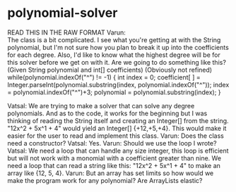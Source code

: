 # polynomial-solver
READ THIS IN THE RAW FORMAT
Varun:    
    The class is a bit complicated.
    I see what you're getting at with the String polynomial, but I'm not sure how you plan to break it up into the coefficients for each        degree.
    Also, I'd like to know what the highest degree will be for this solver before we get on with it. Are we going to do something like          this?
    (Given String polynomial and int[] coefficients) (Obviously not refined)
    while(polynomial.indexOf("^") != -1) {
        int index = 0;
        coefficient[ ] = Integer.parseInt(polynomial.substring(index, polynomial.indexOf("^"));
        index = polynomial.indexOf("^")+3;
        polynomial = polynomial.substring(index);
    }

Vatsal:
    We are trying to make a solver that can solve any degree polynomials. And as to the code, it works for the beginning but I was             thinking of reading the String itself and creating an Integer[] from the string.
        "12x^2 + 5x^1 + 4" would yield an Integer[] {+12,+5,+4}. 
    This would make it easier for the user to read and implement this class.
Varun:
    Does the class need a constructor?
Vatsal: Yes.
Varun: Should we use the loop I wrote?
Vatsal: We need a loop that can handle any size integer, this loop is efficient but will not work with a monomial with a coefficient greater than nine. We need a loop that can read a string like this:
     "12x^2 + 5x^1 + 4"
 to make an array like {12, 5, 4}.
Varun: But an array has set limits so how would we make the program work for any polynomial?
Are ArrayLists elastic?
